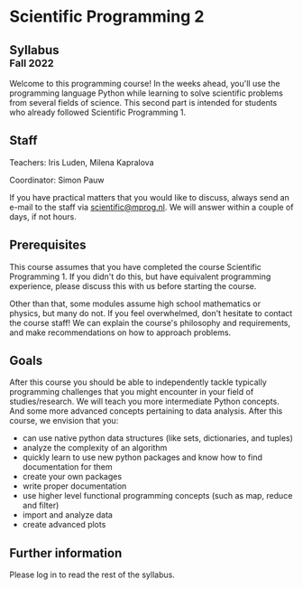 # Scientific Programming 2

## Syllabus<br><small>Fall 2022</small>

Welcome to this programming course! In the weeks ahead, you'll use the programming language Python while learning to solve scientific problems from several fields of science. This second part is intended for students who already followed Scientific Programming 1.

## Staff

Teachers: Iris Luden, Milena Kapralova

Coordinator: Simon Pauw

If you have practical matters that you would like to discuss, always send an e-mail to the staff via <scientific@mprog.nl>. We will answer within a couple of days, if not hours.

## Prerequisites

This course assumes that you have completed the course Scientific Programming 1. If you didn't do this, but have equivalent programming experience, please discuss this with us before starting the course.

Other than that, some modules assume high school mathematics or physics, but many do not. If you feel overwhelmed, don't hesitate to contact the course staff! We can explain the course's philosophy and requirements, and make recommendations on how to approach problems.

## Goals

After this course you should be able to independently tackle typically programming challenges that you might encounter in your field of studies/research. We will teach you more intermediate Python concepts. And some more advanced concepts pertaining to data analysis. After this course, we envision that you:

- can use native python data structures (like sets, dictionaries, and tuples)
- analyze the complexity of an algorithm
- quickly learn to use new python packages and know how to find documentation for them
- create your own packages
- write proper documentation
- use higher level functional programming concepts (such as map, reduce and filter)
- import and analyze data
- create advanced plots

## Further information

Please log in to read the rest of the syllabus.
